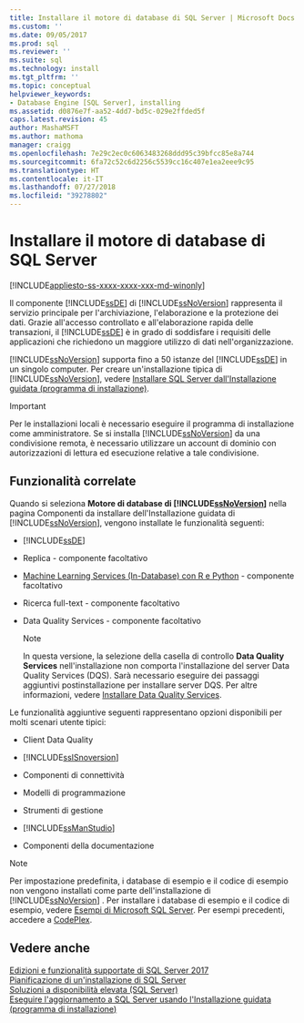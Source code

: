 ```yaml
---
title: Installare il motore di database di SQL Server | Microsoft Docs
ms.custom: ''
ms.date: 09/05/2017
ms.prod: sql
ms.reviewer: ''
ms.suite: sql
ms.technology: install
ms.tgt_pltfrm: ''
ms.topic: conceptual
helpviewer_keywords:
- Database Engine [SQL Server], installing
ms.assetid: d0876e7f-aa52-4dd7-bd5c-029e2ffded5f
caps.latest.revision: 45
author: MashaMSFT
ms.author: mathoma
manager: craigg
ms.openlocfilehash: 7e29c2ec0c6063483268ddd95c39bfcc85e8a744
ms.sourcegitcommit: 6fa72c52c6d2256c5539cc16c407e1ea2eee9c95
ms.translationtype: HT
ms.contentlocale: it-IT
ms.lasthandoff: 07/27/2018
ms.locfileid: "39278802"
---
```

# <a name="install-sql-server-database-engine"></a>Installare il motore di database di SQL Server

[!INCLUDE[appliesto-ss-xxxx-xxxx-xxx-md-winonly](../../includes/appliesto-ss-xxxx-xxxx-xxx-md-winonly.md)]

Il componente [!INCLUDE[ssDE](../../includes/ssde-md.md)] di [!INCLUDE[ssNoVersion](../../includes/ssnoversion-md.md)] rappresenta il servizio principale per l'archiviazione, l'elaborazione e la protezione dei dati. Grazie all'accesso controllato e all'elaborazione rapida delle transazioni, il [!INCLUDE[ssDE](../../includes/ssde-md.md)] è in grado di soddisfare i requisiti delle applicazioni che richiedono un maggiore utilizzo di dati nell'organizzazione.  
  
[!INCLUDE[ssNoVersion](../../includes/ssnoversion-md.md)] supporta fino a 50 istanze del [!INCLUDE[ssDE](../../includes/ssde-md.md)] in un singolo computer. Per creare un'installazione tipica di [!INCLUDE[ssNoVersion](../../includes/ssnoversion-md.md)], vedere [Installare SQL Server dall'Installazione guidata &#40;programma di installazione&#41;](../../database-engine/install-windows/install-sql-server-from-the-installation-wizard-setup.md).  
  
>[!IMPORTANT]
>Per le installazioni locali è necessario eseguire il programma di installazione come amministratore. Se si installa [!INCLUDE[ssNoVersion](../../includes/ssnoversion-md.md)] da una condivisione remota, è necessario utilizzare un account di dominio con autorizzazioni di lettura ed esecuzione relative a tale condivisione.  
  
## <a name="related-features"></a>Funzionalità correlate

Quando si seleziona **Motore di database di [!INCLUDE[ssNoVersion](../../includes/ssnoversion-md.md)]** nella pagina Componenti da installare dell'Installazione guidata di [!INCLUDE[ssNoVersion](../../includes/ssnoversion-md.md)], vengono installate le funzionalità seguenti:  
  
-   [!INCLUDE[ssDE](../../includes/ssde-md.md)]  
  
-   Replica - componente facoltativo  

-   [Machine Learning Services (In-Database) con R e Python](../../advanced-analytics/install/sql-machine-learning-services-windows-install.md) - componente facoltativo

-   Ricerca full-text - componente facoltativo  
  
-   Data Quality Services - componente facoltativo  
  
    > [!NOTE]  
    >  In questa versione, la selezione della casella di controllo **Data Quality Services** nell'installazione non comporta l'installazione del server Data Quality Services (DQS). Sarà necessario eseguire dei passaggi aggiuntivi postinstallazione per installare server DQS. Per altre informazioni, vedere [Installare Data Quality Services](../../data-quality-services/install-windows/install-data-quality-services.md).  
  
 Le funzionalità aggiuntive seguenti rappresentano opzioni disponibili per molti scenari utente tipici:  
  
-   Client Data Quality  
  
-   [!INCLUDE[ssISnoversion](../../includes/ssisnoversion-md.md)]  
  
-   Componenti di connettività  
  
-   Modelli di programmazione  
  
-   Strumenti di gestione  
  
-   [!INCLUDE[ssManStudio](../../includes/ssmanstudio-md.md)]  
  
-   Componenti della documentazione  
  
> [!NOTE]  
>  Per impostazione predefinita, i database di esempio e il codice di esempio non vengono installati come parte dell'installazione di [!INCLUDE[ssNoVersion](../../includes/ssnoversion-md.md)] . Per installare i database di esempio e il codice di esempio, vedere [Esempi di Microsoft SQL Server](../../sample/microsoft-sql-server-samples.md). Per esempi precedenti, accedere a [CodePlex](http://go.microsoft.com/fwlink/?LinkId=87843).  
  
## <a name="see-also"></a>Vedere anche  
 [Edizioni e funzionalità supportate di SQL Server 2017](~/sql-server/editions-and-components-of-sql-server-2017.md)   
 [Pianificazione di un'installazione di SQL Server](../../sql-server/install/planning-a-sql-server-installation.md)   
 [Soluzioni a disponibilità elevata &#40;SQL Server&#41;](../../sql-server/failover-clusters/high-availability-solutions-sql-server.md)   
 [Eseguire l'aggiornamento a SQL Server usando l'Installazione guidata &#40;programma di installazione&#41;](../../database-engine/install-windows/upgrade-sql-server-using-the-installation-wizard-setup.md)  
  
  
